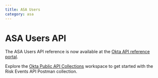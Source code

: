 ```yaml
---
title: ASA Users
category: asa
---
```


# ASA Users API

The ASA Users API reference is now available at the [Okta API reference portal](https://developer.okta.com/docs/api/openapi/asa/asa/tag/users/).

Explore the [Okta Public API Collections](https://www.postman.com/okta-eng/workspace/okta-public-api-collections/overview) workspace to get started with the Risk Events API Postman collection.

<!--
## Get started

The [Advanced Server Access (ASA) API](/docs/reference/api/asa/introduction/) is logically separate from the rest of the Okta APIs and uses a different API namespace:

`https://app.scaleft.com/v1/`

An Advanced Server Access (ASA) User corresponds to a human or Service User in the ASA ecosystem.

Explore the Users API: [![Run in Postman](https://run.pstmn.io/button.svg)](https://app.getpostman.com/run-collection/acb5d434083d512bdbb3)

## Users API operations

The Users API has the following operations:

* [List the ASA Users for a team](#list-the-asa-users-for-a-team)
* [Fetch an ASA User](#fetch-an-asa-user)
* [Update an ASA User](#update-an-asa-user)
* [List ASA Groups that a specific ASA User is a member of](#list-asa-groups-that-a-specific-asa-user-is-a-member-of)


### List the ASA Users for a team

<ApiOperation method="GET" url="https://app.scaleft.com/v1/teams/${team_name}/users" />
Lists the ASA Users for an ASA Team

This endpoint requires one of the following roles: `access_user`, `access_admin`, or `reporting_user`.

#### Request path parameters

| Parameter | Type        | Description   |
| --------- | ----------- | ------------- |
| `team_name`   | string | The name of your Team |


#### Request query parameters

| Parameter | Type   | Description |
| --------- | ------------- | -------- |
| `contains`   |  string | (Optional) Includes ASA Users with name that contains the value |
| `count`   |  number | (Optional) The number of objects per page |
| `descending`   |  boolean | (Optional) The object order |
| `include_service_users`   |  string | (Optional) Include Service Users in the results |
| `offset`   |  string | (Optional) The identifier used as an offset for pagination. This value is embedded in the URL of the Link header and is only used for requests that require [pagination](/docs/reference/api/asa/introduction/#pagination) support. |
| `prev`   |  boolean | (Optional) The direction of paging |
| `starts_with`   |  string | (Optional) Includes ASA Users with name that begins with the value |
| `status`   |  string | (Optional) Includes ASA Users with specified statuses. Valid statuses: `ACTIVE`, `DISABLED`, and `DELETED`. |


#### Request body

This endpoint has no request body.

#### Response body
This endpoint returns a list of objects with the following fields and a `200` code on a successful call.
| Properties | Type        | Description          |
|----------|-------------|----------------------|
| `deleted_at`   | string | The time at which the ASA User was deleted |
| `details`   | object | An object with the following keys, the values of which are all strings: `first_name`, `last_name`, `full_name`, and `email` |
| `id`   | string | The UUID of the ASA User |
| `name`   | string | The username of the ASA User |
| `oauth_client_application_id`   | string | The ID of the ASA User provided by OAuth, if it exists |
| `role_grants`   | array | The permission roles available to the ASA User |
| `status`   | string | Status of the ASA User: `ACTIVE`, `DISABLED`, or `DELETED`. ASA Users can't disable or delete their own ASA User. |
| `user_type`   | string | The type of ASA User: `service` or `human` |

#### Usage example

##### Request

```bash
curl -v -X GET \
-H "Authorization: Bearer ${jwt}" \
https://app.scaleft.com/v1/teams/${team_name}/users
```

##### Response

```json
{
	"list": [
		{
			"deleted_at": null,
			"details": {
				"email": "jason.compson@example.com",
				"first_name": "Jason",
				"full_name": "Jason Compson IV",
				"last_name": "Compson"
			},
			"id": "9b30f827-66bb-4d86-ba26-d57f85c2a0d6",
			"name": "Jason.Compson.IV",
			"oauth_client_application_id": null,
			"role_grants": null,
			"status": "ACTIVE",
			"user_type": "human"
		},
		{
			"deleted_at": null,
			"details": {
				"email": "benjy.compson@example.com",
				"first_name": "Benjy",
				"full_name": "Benjy Compson",
				"last_name": "Compson"
			},
			"id": "10593dce-5a88-462c-bba7-1666e0b401a3",
			"name": "Benjy.Compson",
			"oauth_client_application_id": null,
			"role_grants": null,
			"status": "DISABLED",
			"user_type": "human"
		},
		{
			"deleted_at": "1910-06-10T00:00:00Z",
			"details": {
				"email": "quentin.compson@example.com",
				"first_name": "Quentin",
				"full_name": "Quentin Compson III",
				"last_name": "Compson"
			},
			"id": "4dee8f5f-a15e-400d-853c-a89850f051c1",
			"name": "Quentin.Compson.III",
			"oauth_client_application_id": null,
			"role_grants": null,
			"status": "DELETED",
			"user_type": "human"
		}
	]
}
```
### Fetch an ASA User

<ApiOperation method="GET" url="https://app.scaleft.com/v1/teams/${team_name}/users/${user_name}" />
Fetches information about a specific ASA User

This endpoint requires one of the following roles: `access_user`, `access_admin`, or `reporting_user`.

#### Request path parameters

| Parameter | Type        | Description   |
| --------- | ----------- | ------------- |
| `team_name`   | string | The name of your Team |
| `user_name`   | string | The relevant username |


#### Request query parameters

This endpoint has no query parameters.

#### Request body

This endpoint has no request body.

#### Response body
This endpoint returns an object with the following fields and a `200` code on a successful call.
| Properties | Type        | Description          |
|----------|-------------|----------------------|
| `deleted_at`   | string | The time at which the ASA User was deleted |
| `details`   | object | An object with the following keys, the values of which are all strings: `first_name`, `last_name`, `full_name`, and `email` |
| `id`   | string | The UUID of the ASA User |
| `name`   | string | The username of the ASA User |
| `oauth_client_application_id`   | string | The ID of the ASA User provided by OAuth, if it exists |
| `role_grants`   | array | The permission roles available to the ASA User |
| `status`   | string | Status of the ASA User: `ACTIVE`, `DISABLED`, or `DELETED`. ASA Users can't disable or delete their own ASA User. |
| `user_type`   | string | The type of ASA User: `service` or `human` |

#### Usage example

##### Request

```bash
curl -v -X GET \
-H "Authorization: Bearer ${jwt}" \
https://app.scaleft.com/v1/teams/${team_name}/users/${user_name}
```

##### Response

```json
{
	"deleted_at": null,
	"details": {
		"email": "jason.compson@example.com",
		"first_name": "Jason",
		"full_name": "Jason Compson IV",
		"last_name": "Compson"
	},
	"id": "9b30f827-66bb-4d86-ba26-d57f85c2a0d6",
	"name": "Jason.Compson.IV",
	"oauth_client_application_id": null,
	"role_grants": null,
	"status": "ACTIVE",
	"user_type": "human"
}
```
### Update an ASA User

<ApiOperation method="PUT" url="https://app.scaleft.com/v1/teams/${team_name}/users/${user_name}" />
Updates a specific ASA User

This endpoint requires the `access_admin` role.

#### Request path parameters

| Parameter | Type        | Description   |
| --------- | ----------- | ------------- |
| `team_name`   | string | The name of your Team |
| `user_name`   | string | The relevant username |


#### Request query parameters

This endpoint has no query parameters.

#### Request body

This endpoint requires an object with the following fields.
| Properties | Type        | Description          |
|----------|-------------|----------------------|
| `deleted_at`   | string | The time at which the ASA User was deleted |
| `details`   | object | An object with the following keys, the values of which are all strings: `first_name`, `last_name`, `full_name`, and `email` |
| `id`   | string | The UUID of the ASA User |
| `name`   | string | The username of the ASA User |
| `oauth_client_application_id`   | string | The ID of the ASA User provided by OAuth, if it exists |
| `role_grants`   | array | The permission roles available to the ASA User |
| `status`   | string | Status of the ASA User: `ACTIVE`, `DISABLED`, or `DELETED`. ASA Users can't disable or delete their own ASA User. |
| `user_type`   | string | The type of ASA User: `service` or `human` |

#### Response body
This endpoint returns a `204 No Content` response on a successful call.


#### Usage example

##### Request

```bash
curl -v -X PUT \
-H "Authorization: Bearer ${jwt}" \
--data '{
	"deleted_at": null,
	"details": {
		"email": "James.compson@example.com",
		"first_name": "James",
		"full_name": "James Compson IV",
		"last_name": "Compson"
	},
	"id": "9b30f827-66bb-4d86-ba26-d57f85c2a0d6",
	"name": "James.Compson.IV",
	"oauth_client_application_id": null,
	"role_grants": null,
	"status": "ACTIVE",
	"user_type": "human"
}' \
https://app.scaleft.com/v1/teams/${team_name}/users/${user_name}
```

##### Response

```json
HTTP 204 No Content
```
### List ASA Groups that a specific ASA User is a member of

<ApiOperation method="GET" url="https://app.scaleft.com/v1/teams/${team_name}/users/${user_name}/groups" />
Lists the Groups that a specific ASA User belongs to

This endpoint requires one of the following roles: `access_user`, `access_admin`, or `reporting_user`.

#### Request path parameters

| Parameter | Type        | Description   |
| --------- | ----------- | ------------- |
| `team_name`   | string | The name of your Team |
| `user_name`   | string | The relevant username |


#### Request query parameters

| Parameter | Type   | Description |
| --------- | ------------- | -------- |
| `contains`   |  string | (Optional) If a value is provided, the results are filtered to only contain ASA Groups whose name contains that value. |
| `count`   |  number | (Optional) The number of objects per page |
| `descending`   |  boolean | (Optional) The object order |
| `offset`   |  string | (Optional) The identifier used as an offset for pagination. This value is embedded in the URL of the Link header and is only used for requests that require [pagination](/docs/reference/api/asa/introduction/#pagination) support. |
| `prev`   |  boolean | (Optional) The direction of paging |


#### Request body

This endpoint has no request body.

#### Response body
This endpoint returns a list of objects with the following fields and a `200` code on a successful call.
| Properties | Type        | Description          |
|----------|-------------|----------------------|
| `deleted_at`   | string | The time at which the ASA Group was deleted |
| `federated_from_team`   | string | (Optional) The name of the Team from which to federate the ASA Group |
| `federation_approved_at`   | string | (Optional) The time when the ASA Group had its federation approved |
| `id`   | string | The UUID of the ASA Group |
| `name`   | string | The name of the ASA Group |
| `roles`   | array | A list of roles for the ASA Group. Options are `access_user`, `access_admin`, and `reporting_user`. |

#### Usage example

##### Request

```bash
curl -v -X GET \
-H "Authorization: Bearer ${jwt}" \
https://app.scaleft.com/v1/teams/${team_name}/users/${user_name}/groups
```

##### Response

```json
{
	"list": [
		{
			"deleted_at": "0001-01-01T00:00:00Z",
			"federated_from_team": null,
			"federation_approved_at": null,
			"id": "5476abfe-5eaf-4f96-ac83-053b900bdccf",
			"name": "compsons",
			"roles": [
				"access_user",
				"reporting_user",
				"access_admin"
			]
		}
	]
}
```

-->